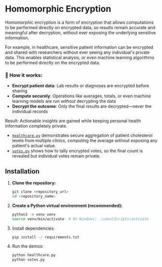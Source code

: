 # Homomorphic Encryption

Homomorphic encryption is a form of encryption that allows computations to be performed directly on encrypted data, so results remain accurate and meaningful after decryption, without ever exposing the underlying sensitive information.   

For example, in healthcare, sensitive patient information can be encrypted and shared with researchers without ever seeing any individual's private data. This enables statistical analysis, or even machine learning algorithms to be performed directly on the encrypted data.

### 🔐 How it works:
- **Encrypt patient data**: Lab results or diagnoses are encrypted before sharing
- **Compute securely**: Operations like averages, totals, or even machine learning models are run *without* decrypting the data
- **Decrypt the outcome**: Only the final results are decrypted—never the individual records

Result: Actionable insights are gained while keeping personal health information completely private.  

- [`healthcare.py`](healthcare.py) demonstrates secure aggregation of patient cholesterol levels from multiple clinics, computing the average without exposing any patient's actual value.
- [`votes.py`](votes.py) shows how to tally encrypted votes, so the final count is revealed but individual votes remain private.

## Installation

1. **Clone the repository:**
    ```bash
    git clone <repository_url>
    cd <repository_name>
    ```

 2. **Create a Python virtual environment (recommended):**
    ```bash
    python3 -m venv venv
    source venv/bin/activate  # On Windows: .\venv\Scripts\activate
    ```

3. Install dependencies:
   ```sh
   pip install -r requirements.txt
   ```
   
4. Run the demos:
   ```sh
   python healthcare.py
   python votes.py
   ```
